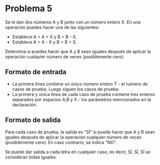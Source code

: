 # Problema 5

Se le dan dos números A y B junto con un número entero X. En una operación puedes hacer una de las siguientes:

* Establece A = A + X y B = B - X.
* Establece A = A - X y B = B + X.

Determina si puedes hacer que A y B sean iguales después de aplicar la operación cualquier número de veces (posiblemente cero).

## Formato de entrada

* La primera línea contiene un único número entero T - el número de casos de prueba. Luego siguen los casos de prueba.
* La primera y única línea de cada caso de prueba contiene tres enteros separados por espacios A,B y X - los parámetros mencionados en la declaración.

## Formato de salida

Para cada caso de prueba, la salida es "SÍ" si puede hacer que A y B sean iguales después de aplicar la operación cualquier número de veces (posiblemente cero). En caso contrario, se indica "NO".

Se puede dar salida a cada letra en cualquier caso, es decir, SÍ, SÍ, SÍ se consideran todas iguales.

